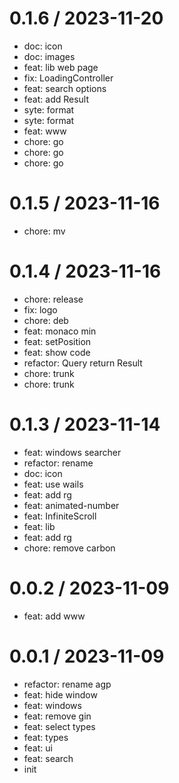 
0.1.6 / 2023-11-20
==================

* doc: icon
* doc: images
* feat: lib web page
* fix: LoadingController
* feat: search options
* feat: add Result
* syte: format
* syte: format
* feat: www
* chore: go
* chore: go
* chore: go

0.1.5 / 2023-11-16
==================

* chore: mv

0.1.4 / 2023-11-16
==================

* chore: release
* fix: logo
* chore: deb
* feat: monaco min
* feat: setPosition
* feat: show code
* refactor: Query return Result
* chore: trunk
* chore: trunk

0.1.3 / 2023-11-14
==================

* feat: windows searcher
* refactor: rename
* doc: icon
* feat: use wails
* feat: add rg
* feat: animated-number
* feat: InfiniteScroll
* feat: lib
* feat: add rg
* chore: remove carbon

0.0.2 / 2023-11-09
==================

* feat: add www

0.0.1 / 2023-11-09
==================

* refactor: rename agp
* feat: hide window
* feat: windows
* feat: remove gin
* feat: select types
* feat: types
* feat: ui
* feat: search
* init
